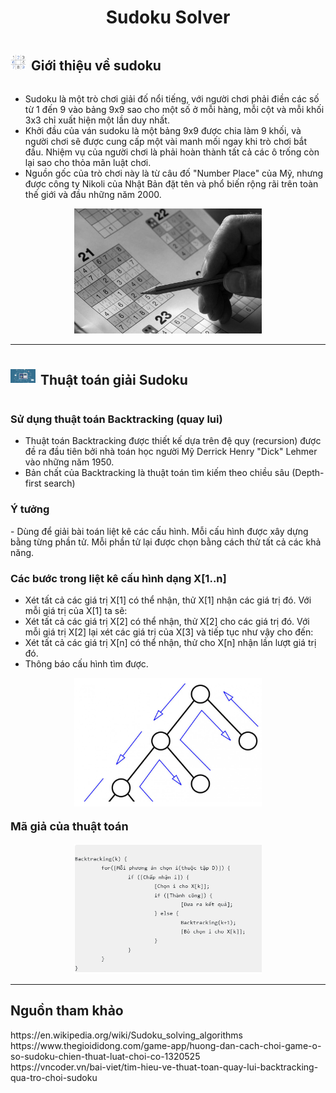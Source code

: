<div align="center">

# Sudoku Solver

</div>

<div style="display: flex; align-items: center;">
  <img src="image/logoSudoku.png" alt="Sudoku Example" width="25" style="margin-right: 8px;">
  <h2>Giới thiệu về sudoku</h2>
</div>

- Sudoku là một trò chơi giải đố nổi tiếng, với người chơi phải điền các số từ 1 đến 9 vào bảng 9x9 sao cho một số ở mỗi hàng, mỗi cột và mỗi khối 3x3 chỉ xuất hiện một lần duy nhất.
- Khởi đầu của ván sudoku là một bảng 9x9 được chia làm 9 khối, và người chơi sẽ được cung cấp một vài manh mối ngay khi trò chơi bắt đầu. Nhiệm vụ của người chơi là phải hoàn thành tất cả các ô trống còn lại sao cho thỏa mãn luật chơi.
- Nguồn gốc của trò chơi này là từ câu đố "Number Place" của Mỹ, nhưng được công ty Nikoli của Nhật Bản đặt tên và phổ biến rộng rãi trên toàn thế giới và đầu những năm 2000.

<p align="center">
  <img src="image/gioiThieu.png" alt="Sudoku Example" width="300">
</p>

<hr>

<div style="display: flex; align-items: center;">
  <img src="image/logoThuatToan.jpeg" alt="Sudoku Example" width="40" style="margin-right: 8px;">
  <h2>Thuật toán giải Sudoku</h2>
</div>


<h3>Sử dụng thuật toán Backtracking (quay lui)</h3>

- Thuật toán Backtracking được thiết kế dựa trên đệ quy (recursion) được đề ra đầu tiên bởi nhà toán học người Mỹ Derrick Henry "Dick" Lehmer vào những năm 1950. 
- Bản chất của Backtracking là thuật toán tìm kiếm theo chiều sâu (Depth-first search)
<h3>Ý tưởng</h3>
- Dùng để giải bài toán liệt kê các cấu hình. Mỗi cấu hình được xây dựng bằng từng phần tử. Mỗi phần tử lại được chọn bằng cách thử tất cả các khả năng.
<h3>Các bước trong liệt kê cấu hình dạng X[1..n]</h3>
<ul>
    <li>Xét tất cả các giá trị X[1] có thể nhận, thử X[1] nhận các giá trị đó. Với mỗi giá trị của X[1] ta sẽ:</li>
    <li>Xét tất cả các giá trị X[2] có thể nhận, thử X[2] cho các giá trị đó. Với mỗi giá trị X[2] lại xét các giá trị của X[3] và tiếp tục như vậy cho đến:</li>
    <li>Xét tất cả các giá trị X[n] có thể nhận, thử cho X[n] nhận lần lượt giá trị đó.</li>
    <li>Thông báo cấu hình tìm được.</li>
</ul>
<p align="center">
  <img src="image/minhHoaBacktracking.png" alt="Sudoku Example" width="300">
</p>
 <p style="font-size:18px"><b>Mã giả của thuật toán</b></p>
<p align="center">
  <img src="image/maGiaThuatToan.png" alt="Sudoku Example" width="300">
</p>
<hr>

<h2>Nguồn tham khảo</h2>
https://en.wikipedia.org/wiki/Sudoku_solving_algorithms <br>
https://www.thegioididong.com/game-app/huong-dan-cach-choi-game-o-so-sudoku-chien-thuat-luat-choi-co-1320525 <br>
https://vncoder.vn/bai-viet/tim-hieu-ve-thuat-toan-quay-lui-backtracking-qua-tro-choi-sudoku <br>
